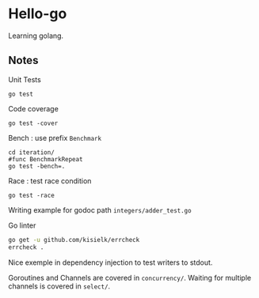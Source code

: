 # Hello-go

Learning golang.

## Notes
Unit Tests
```shell script
go test 
```

Code coverage
```shell script
go test -cover
```

Bench : use prefix `Benchmark`
```shell script
cd iteration/
#func BenchmarkRepeat
go test -bench=.
```

Race : test race condition
```shell script
go test -race
```

Writing example for godoc path `integers/adder_test.go`

Go linter
```bash
go get -u github.com/kisielk/errcheck
errcheck .
```

Nice exemple in dependency injection to test writers to stdout.

Goroutines and Channels are covered in `concurrency/`. Waiting for multiple channels is covered in `select/`.
